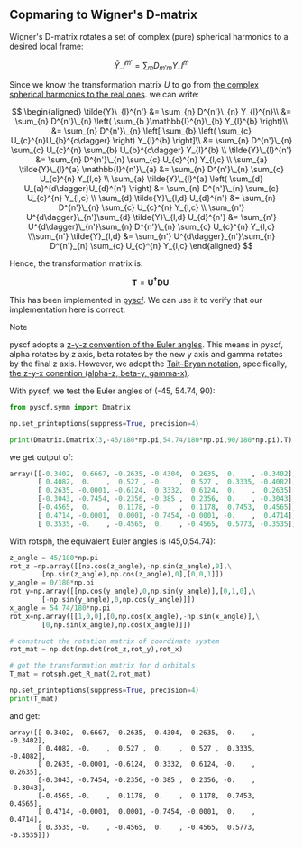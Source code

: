 ## Copmaring to Wigner's D-matrix

Wigner's D-matrix rotates a set of complex (pure) spherical harmonics to a
desired local frame:

$$
\tilde{Y}\_{l}^{m'} = \sum_{m} D_{m'm} Y\_{l}^{m} 
$$

Since we know the transformation matrix $U$ to go from [the complex spherical 
harmonics to the real ones](https://en.wikipedia.org/wiki/Table_of_spherical_harmonics#Real_spherical_harmonics).
we can write:

$$
\begin{aligned}
\tilde{Y}\_{l}^{n'} &= \sum_{n} D^{n'}\_{n} Y_{l}^{n}\\
&= \sum_{n} D^{n'}\_{n} \left( \sum_{b }\mathbb{I}^{n}\_{b} Y_{l}^{b} \right)\\
&= \sum_{n} D^{n'}\_{n} \left[ \sum_{b} \left( \sum_{c}  U_{c}^{n}U_{b}^{c\dagger} \right) Y_{l}^{b} \right]\\
&= \sum_{n} D^{n'}\_{n}  \sum_{c}  U_{c}^{n} \sum_{b} U_{b}^{c\dagger} Y_{l}^{b} \\
\tilde{Y}\_{l}^{n'} &= \sum_{n} D^{n'}\_{n}  \sum_{c}  U_{c}^{n} Y_{l,c} \\
\sum_{a} \tilde{Y}\_{l}^{a} \mathbb{I}^{n'}\_{a} &= \sum_{n} D^{n'}\_{n}  \sum_{c}  U_{c}^{n} Y_{l,c} \\
\sum_{a} \tilde{Y}\_{l}^{a} \left( \sum_{d}  U_{a}^{d\dagger}U_{d}^{n'} \right)  &= \sum_{n} D^{n'}\_{n}  \sum_{c}  U_{c}^{n} Y_{l,c} \\
\sum_{d} \tilde{Y}\_{l,d} U_{d}^{n'}  &= \sum_{n} D^{n'}\_{n}  \sum_{c}  U_{c}^{n} Y_{l,c} \\
\sum_{n'} U^{d\dagger}\_{n'}\sum_{d} \tilde{Y}\_{l,d} U_{d}^{n'}  &= \sum_{n'} U^{d\dagger}\_{n'}\sum_{n} D^{n'}\_{n}  \sum_{c}  U_{c}^{n} Y_{l,c} \\\sum_{n'} \tilde{Y}_{l,d} &= \sum_{n'} U^{d\dagger}_{n'}\sum_{n} D^{n'}_{n}  \sum_{c}  U_{c}^{n} Y_{l,c} 
\end{aligned}
$$

Hence, the transformation matrix is:

$$
\mathbf{T} = \mathbf{U^{\dagger}DU}.
$$

This has been implemented in [pyscf](https://pyscf.org/_modules/pyscf/symm/Dmatrix.html).
We can use it to verify that our implementation here is correct.

> [!NOTE]
> pyscf adopts a [z-y-z convention of the Euler angles](https://en.wikipedia.org/wiki/Euler_angles#Chained_rotations_equivalence).
> This means in pyscf, alpha rotates by z axis, beta rotates by the new y axis 
> and gamma rotates by the final z axis. However, we adopt the 
> [Tait–Bryan notation](https://en.wikipedia.org/wiki/Euler_angles#Tait–Bryan_angles),
> specifically, [the z-y-x conention (alpha-z, beta-y, gamma-x)](https://en.wikipedia.org/wiki/Rotation_matrix#General_3D_rotations).


With pyscf, we test the Euler angles of (-45, 54.74, 90):
```python
from pyscf.symm import Dmatrix

np.set_printoptions(suppress=True, precision=4)

print(Dmatrix.Dmatrix(3,-45/180*np.pi,54.74/180*np.pi,90/180*np.pi).T)
```
we get output of:
```python
array([[-0.3402,  0.6667, -0.2635, -0.4304,  0.2635,  0.    , -0.3402],
       [ 0.4082,  0.    ,  0.527 , -0.    ,  0.527 ,  0.3335, -0.4082],
       [ 0.2635, -0.0001, -0.6124,  0.3332,  0.6124,  0.    ,  0.2635],
       [-0.3043, -0.7454, -0.2356, -0.385 ,  0.2356,  0.    , -0.3043],
       [-0.4565,  0.    ,  0.1178, -0.    ,  0.1178,  0.7453,  0.4565],
       [ 0.4714, -0.0001,  0.0001, -0.7454, -0.0001, -0.    ,  0.4714],
       [ 0.3535, -0.    , -0.4565,  0.    , -0.4565,  0.5773, -0.3535]])
```

With rotsph, the equivalent Euler angles is (45,0,54.74):
```python
z_angle = 45/180*np.pi
rot_z =np.array([[np.cos(z_angle),-np.sin(z_angle),0],\
        [np.sin(z_angle),np.cos(z_angle),0],[0,0,1]])
y_angle = 0/180*np.pi
rot_y=np.array([[np.cos(y_angle),0,np.sin(y_angle)],[0,1,0],\
        [-np.sin(y_angle),0,np.cos(y_angle)]])
x_angle = 54.74/180*np.pi
rot_x=np.array([[1,0,0],[0,np.cos(x_angle),-np.sin(x_angle)],\
        [0,np.sin(x_angle),np.cos(x_angle)]])

# construct the rotation matrix of coordinate system
rot_mat = np.dot(np.dot(rot_z,rot_y),rot_x)

# get the transformation matrix for d orbitals
T_mat = rotsph.get_R_mat(2,rot_mat)

np.set_printoptions(suppress=True, precision=4)
print(T_mat)
```
and get:
```
array([[-0.3402,  0.6667, -0.2635, -0.4304,  0.2635,  0.    , -0.3402],
       [ 0.4082, -0.    ,  0.527 ,  0.    ,  0.527 ,  0.3335, -0.4082],
       [ 0.2635, -0.0001, -0.6124,  0.3332,  0.6124, -0.    ,  0.2635],
       [-0.3043, -0.7454, -0.2356, -0.385 ,  0.2356, -0.    , -0.3043],
       [-0.4565, -0.    ,  0.1178,  0.    ,  0.1178,  0.7453,  0.4565],
       [ 0.4714, -0.0001,  0.0001, -0.7454, -0.0001,  0.    ,  0.4714],
       [ 0.3535, -0.    , -0.4565,  0.    , -0.4565,  0.5773, -0.3535]])
```
